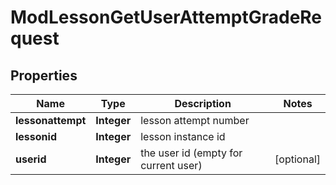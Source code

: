 

# ModLessonGetUserAttemptGradeRequest


## Properties

| Name | Type | Description | Notes |
|------------ | ------------- | ------------- | -------------|
|**lessonattempt** | **Integer** | lesson attempt number |  |
|**lessonid** | **Integer** | lesson instance id |  |
|**userid** | **Integer** | the user id (empty for current user) |  [optional] |



